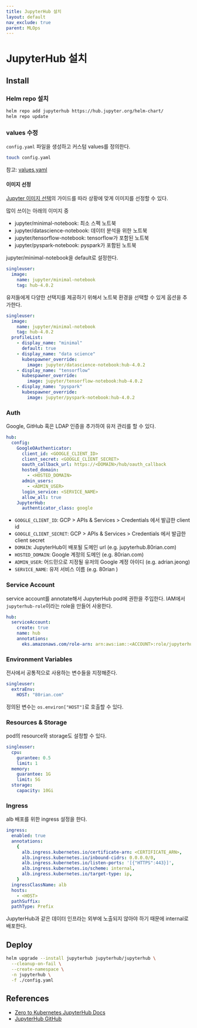 ```yaml
---
title: JupyterHub 설치
layout: default
nav_exclude: true
parent: MLOps
---
```


# JupyterHub 설치

## Install

### Helm repo 설치

```sh
helm repo add jupyterhub https://hub.jupyter.org/helm-chart/
helm repo update
```

### values 수정

`config.yaml` 파일을 생성하고 커스텀 values를 정의한다.

```sh
touch config.yaml
```

참고: [values.yaml](https://github.com/jupyterhub/zero-to-jupyterhub-k8s/blob/main/jupyterhub/values.yaml)

#### 이미지 선정

[Jupyter 이미지 선택](https://jupyter-docker-stacks.readthedocs.io/en/latest/using/selecting.html)의 가이드를 따라 상황에 맞게 이미지를 선정할 수 있다.

많이 쓰이는 아래의 이미지 중

- jupyter/minimal-notebook: 최소 스펙 노트북
- jupyter/datascience-notebook: 데이터 분석을 위한 노트북
- jupyter/tensorflow-notebook: tensorflow가 포함된 노트북
- jupyter/pyspark-notebook: pyspark가 포함된 노트북

jupyter/minimal-notebook을 default로 설정한다.

```yaml
singleuser:
  image:
    name: jupyter/minimal-notebook
    tag: hub-4.0.2
```

유저들에게 다양한 선택지를 제공하기 위해서 노트북 환경을 선택할 수 있게 옵션을 추가한다.

```yaml
singleuser:
  image:
    name: jupyter/minimal-notebook
    tag: hub-4.0.2
  profileList:
    - display_name: "minimal"
      default: true
    - display_name: "data science"
      kubespawner_override:
        image: jupyter/datascience-notebook:hub-4.0.2
    - display_name: "tensorflow"
      kubespawner_override:
        image: jupyter/tensorflow-notebook:hub-4.0.2
    - display_name: "pyspark"
      kubespawner_override:
        image: jupyter/pyspark-notebook:hub-4.0.2
```

### Auth

Google, GitHub 혹은 LDAP 인증을 추가하여 유저 관리를 할 수 있다.

```yaml
hub:
  config:
    GoogleOAuthenticator:
      client_id: <GOOGLE_CLIENT_ID>
      client_secret: <GOOGLE_CLIENT_SECRET>
      oauth_callback_url: https://<DOMAIN>/hub/oauth_callback
      hosted_domain:
        - <HOSTED_DOMAIN>
      admin_users:
        - <ADMIN_USER>
      login_service: <SERVICE_NAME>
      allow_all: true
    JupyterHub:
      authenticator_class: google
```

- `GOOGLE_CLIENT_ID`: GCP > APIs & Services > Credentials 에서 발급한 client id
- `GOOGLE_CLIENT_SECRET`: GCP > APIs & Services > Credentials 에서 발급한 client secret
- `DOMAIN`: JupyterHub이 배포될 도메인 url (e.g. jupyterhub.80rian.com)
- `HOSTED_DOMAIN`: Google 계정의 도메인 (e.g. 80rian.com)
- `ADMIN_USER`: 어드민으로 지정될 유저의 Google 계정 아이디 (e.g. adrian.jeong)
- `SERVICE_NAME`: 유저 서비스 이름 (e.g. 80rian )

### Service Account

service account를 annotate해서 JupyterHub pod에 권한을 주입한다. IAM에서 `jupyterhub-role`이라는 role을 만들어 사용한다.

```yaml
hub:
  serviceAccount:
    create: true
    name: hub
    annotations:
      eks.amazonaws.com/role-arn: arn:aws:iam::<ACCOUNT>:role/jupyterhub-role
```

### Environment Variables

전사에서 공통적으로 사용하는 변수들을 지정해준다.

```yaml
singleuser:
  extraEnv:
    HOST: "80rian.com"
```

정의된 변수는 `os.environ["HOST"]`로 호출할 수 있다.

### Resources & Storage

pod의 resource와 storage도 설정할 수 있다.

```yaml
singleuser:
  cpu:
    gurantee: 0.5
    limit: 1
  memory:
    guarantee: 1G
    limit: 5G
  storage:
    capacity: 10Gi
```

### Ingress

alb 배포를 위한 ingress 설정을 한다.

```yaml
ingress:
  enabled: true
  annotations:
    {
      alb.ingress.kubernetes.io/certificate-arn: <CERTIFICATE_ARN>,
      alb.ingress.kubernetes.io/inbound-cidrs: 0.0.0.0/0,
      alb.ingress.kubernetes.io/listen-ports: '[{"HTTPS":443}]',
      alb.ingress.kubernetes.io/scheme: internal,
      alb.ingress.kubernetes.io/target-type: ip,
    }
  ingressClassName: alb
  hosts:
    - <HOST>
  pathSuffix:
  pathType: Prefix
```

JupyterHub과 같은 데이터 인프라는 외부에 노출되지 않아야 하기 때문에 internal로 배포한다.

## Deploy

```sh
helm upgrade --install jupyterhub jupyterhub/jupyterhub \
  --cleanup-on-fail \
  --create-namespace \
  -n jupyterhub \
  -f ./config.yaml
```

## References

- [Zero to Kubernetes JupyterHub Docs](https://z2jh.jupyter.org/en/stable/index.html)
- [JupyterHub GitHub](https://github.com/jupyterhub/zero-to-jupyterhub-k8s)
